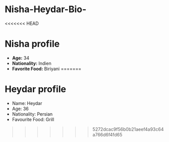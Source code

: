 # Nisha-Heydar-Bio-

<<<<<<< HEAD
# Nisha profile

- **Age:** 34
- **Nationality:** Indien
- **Favorite Food:** Biriyani
=======
# Heydar profile

- Name: Heydar
- Age: 36 
- Nationality: Persian 
- Favourite Food: Grill 

 
>>>>>>> 5272dcac9f56b0b21aeef4a93c64a766d6f4fd65
